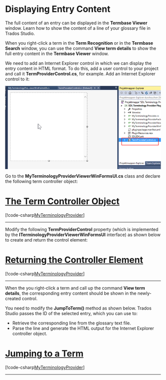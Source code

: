 Displaying Entry Content
====
The full content of an entry can be displayed in the **Termbase Viewer** window. Learn how to show the content of a line of your glossary file in Trados Studio.

When you right-click a term in the **Term Recognition** or in the **Termbase Search** window, you can use the command **View term details** to show the full entry content in the **Termbase Viewer** window.

We need to add an Internet Explorer control in which we can display the entry content in HTML format. To do this, add a user control to your project and call it **TermProviderControl.cs**, for example. Add an Internet Explorer control to it:

<img style="display:block; " src="images/Control.jpg">


Go to the **MyTerminologyProviderViewerWinFormsUI.cs** class and declare the following term controller object:
# [The Term Controller Object](#tab/tabid-1)
[!code-csharp[MyTerminologyProvider](code_samples/MyTerminologyProvider.cs#L18-L19)]
***

Modify the following **TermProviderControl** property (which is implemented by the **ITerminologyProviderViewerWinFormsUI** interface) as shown below to create and return the control element:

# [Returning the Controller Element](#tab/tabid-2)
[!code-csharp[MyTerminologyProvider](code_samples/MyTerminologyProvider.cs#L21-L30)]
***

When the you right-click a term and call up the command **View term details**, the corresponding entry content should be shown in the newly-created control.

You need to modify the **JumpToTerm()** method as shown below. Trados Studio passes the ID of the selected entry, which you can use to:

* Retrieve the corresponding line from the glossary text file.
* Parse the line and generate the HTML output for the Internet Explorer controller object.

# [Jumping to a Term](#tab/tabid-3)
[!code-csharp[MyTerminologyProvider](code_samples/MyTerminologyProvider.cs#L112-L150)]
***